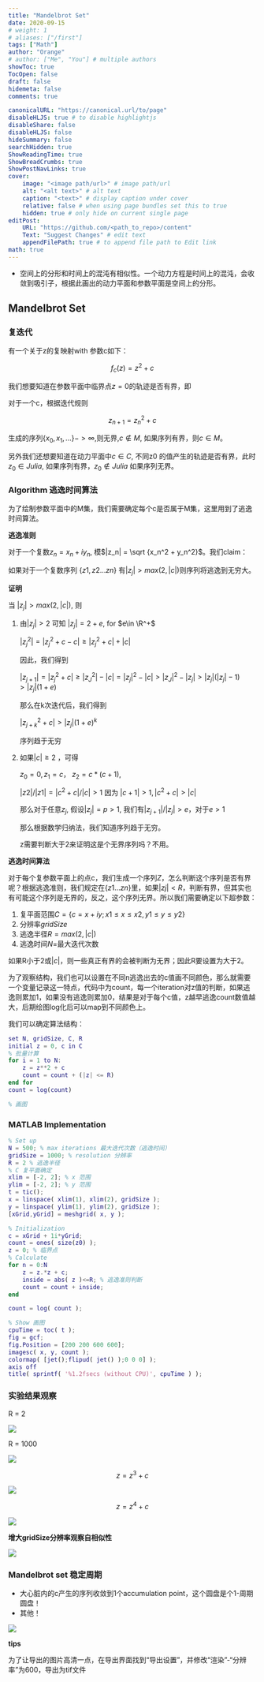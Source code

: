 ```yaml
---
title: "Mandelbrot Set"
date: 2020-09-15
# weight: 1
# aliases: ["/first"]
tags: ["Math"]
author: "Orange"
# author: ["Me", "You"] # multiple authors
showToc: true
TocOpen: false
draft: false
hidemeta: false
comments: true

canonicalURL: "https://canonical.url/to/page"
disableHLJS: true # to disable highlightjs
disableShare: false
disableHLJS: false
hideSummary: false
searchHidden: true
ShowReadingTime: true
ShowBreadCrumbs: true
ShowPostNavLinks: true
cover:
    image: "<image path/url>" # image path/url
    alt: "<alt text>" # alt text
    caption: "<text>" # display caption under cover
    relative: false # when using page bundles set this to true
    hidden: true # only hide on current single page
editPost:
    URL: "https://github.com/<path_to_repo>/content"
    Text: "Suggest Changes" # edit text
    appendFilePath: true # to append file path to Edit link
math: true
---
```



- 空间上的分形和时间上的混沌有相似性。一个动力方程是时间上的混沌，会收敛到吸引子，根据此画出的动力平面和参数平面是空间上的分形。

## Mandelbrot Set

### 复迭代

有一个关于z的复映射with 参数c如下：

$$f_c(z) = z^2 +c$$

我们想要知道在参数平面中临界点$z = 0$的轨迹是否有界，即

对于一个c，根据迭代规则

$$z_{n+1} = z_{n}^2 + c$$

生成的序列$\{x_0,x_1,...\} -> \infty$,则无界,$c \notin M,$ 如果序列有界，则$c \in M$。

另外我们还想要知道在动力平面中$c \in C$, 不同z0 的值产生的轨迹是否有界，此时$z_0 \in Julia,$ 如果序列有界，$z_0 \notin Julia$ 如果序列无界。

### Algorithm 逃逸时间算法

为了绘制参数平面中的M集，我们需要确定每个c是否属于M集，这里用到了逃逸时间算法。

**逃逸准则**

对于一个复数$z_n = x_n +iy_n$, 模$|z_n| = \sqrt {x_n^2 + y_n^2}$。我们claim：

如果对于一个复数序列 $\{z1,z2...zn\}$ 有$|z_j| > max(2,|c|)$则序列将逃逸到无穷大。

**证明**

当 $|z_j| > max(2,|c|)$, 则

1. 由$|z_j|>2$  可知 $|z_j| = 2+e,$  for $e\in \R^+$

   $|z_j^2| = |z_j^2 +c-c| \geq |z_j^2+c| + |c|$

   因此，我们得到

   $|z_{j+1}|=|z_j^2 + c| \geq |z_J^2|-|c| = |z_j|^2 -|c| > |z_J|^2-|z_j| > |z_j|(|z_j|-1) > |z_j|(1+e)$

   那么在k次迭代后，我们得到

   $|z_{j+k}^2 + c|> |z_j|(1+e)^k$

   序列趋于无穷

2. 如果$|c|\geq2$ ，可得

   $z_0 = 0, z_1 = c$， $z_2 = c*(c+1)$,

   $|z2|/|z1| = |c^2+c|/|c| >1$ 因为 $|c+1|>1,|c^2+c|>|c|$

   那么对于任意$z_j$, 假设$|z_j| = p > 1$, 我们有$|z_{j+1}|/|z_j| > e$，对于$e > 1$

   那么根据数学归纳法，我们知道序列趋于无穷。

   z需要判断大于2来证明这是个无界序列吗？不用。

**逃逸时间算法**

对于每个复参数平面上的点c，我们生成一个序列$Z$，怎么判断这个序列是否有界呢？根据逃逸准则，我们规定在$\{z1...zn\}$里，如果$|zj| < R$，判断有界，但其实也有可能这个序列是无界的，反之，这个序列无界。所以我们需要确定以下超参数：

1. 复平面范围$C = \{c=x+iy;x1 \leq x \leq x2, y1\leq y\leq y2\}$
2. 分辨率$gridSize$
3. 逃逸半径$R = max(2,|c|)$
4. 逃逸时间$N$=最大迭代次数

如果R小于2或$|c|$，则一些真正有界的会被判断为无界；因此R要设置为大于2。

为了观察结构，我们也可以设置在不同n逃逸出去的c值画不同颜色，那么就需要一个变量记录这一特点，代码中为count，每一个iteration对z值的判断，如果逃逸则累加1，如果没有逃逸则累加0，结果是对于每个c值，z越早逃逸count数值越大，后期绘图log化后可以map到不同颜色上。

我们可以确定算法结构：

```matlab
set N, gridSize, C, R
initial z = 0, c in C
% 批量计算
for i = 1 to N:
	z = z**2 + c
	count = count + (|z| <= R)
end for
count = log(count)

% 画图
```

### MATLAB Implementation

```matlab
% Set up
N = 500; % max iterations 最大迭代次数（逃逸时间）
gridSize = 1000; % resolution 分辨率
R = 2 % 逃逸半径
% C 复平面确定
xlim = [-2, 2]; % x 范围
ylim = [-2, 2]; % y 范围
t = tic();
x = linspace( xlim(1), xlim(2), gridSize );
y = linspace( ylim(1), ylim(2), gridSize );
[xGrid,yGrid] = meshgrid( x, y );

% Initialization
c = xGrid + 1i*yGrid;
count = ones( size(z0) );
z = 0; % 临界点
% Calculate
for n = 0:N
    z = z.*z + c;
    inside = abs( z )<=R; % 逃逸准则判断
    count = count + inside;
end

count = log( count );

% Show 画图
cpuTime = toc( t );
fig = gcf;
fig.Position = [200 200 600 600];
imagesc( x, y, count );
colormap( [jet();flipud( jet() );0 0 0] );
axis off
title( sprintf( '%1.2fsecs (without CPU)', cpuTime ) );
```

### 实验结果观察

R = 2

![](/img/post/mandelbrot/r=100.PNG)


R = 1000

![](/img/post/mandelbrot/r=1000.PNG)


$$z = z^3 +c$$

![](/img/post/mandelbrot/z3.tif)

$$z = z^4 +c$$

![](/img/post/mandelbrot/z4.PNG)

**增大gridSize分辨率观察自相似性**

![](/img/post/mandelbrot/zoomin.PNG)


### Mandelbrot set 稳定周期

- 大心脏内的c产生的序列收敛到1个accumulation point，这个圆盘是个1-周期圆盘！
- 其他！
  
![](/img/post/mandelbrot/稳定周期.png)


**tips**

为了让导出的图片高清一点，在导出界面找到“导出设置”，并修改“渲染”-“分辨率”为600，导出为tif文件